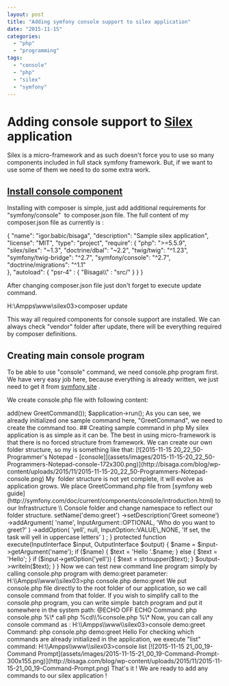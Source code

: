 ```yaml
---
layout: post
title: "Adding symfony console support to silex application"
date: "2015-11-15"
categories: 
  - "php"
  - "programming"
tags: 
  - "console"
  - "php"
  - "silex"
  - "symfony"
---
```


# Adding console support to [Silex](http://silex.sensiolabs.org/) application

Silex is a micro-framework and as such doesn't force you to use so many components included in full stack symfony framework. But, if we want to use some of them we need to do some extra work.

## [Install console component](http://symfony.com/doc/current/components/console/introduction.html)

Installing with composer is simple, just add additional requirements for "symfony/console"  to composer.json file. The full content of my composer.json file as currently is :

{
    "name": "igor.babic/bisaga",
    "description": "Sample silex application",
    "license": "MIT",
    "type": "project",
    "require": {
        "php": ">=5.5.9",
        "silex/silex": "~1.3",
        "doctrine/dbal": "~2.2",
        "twig/twig": "^1.23",
        "symfony/twig-bridge": "^2.7",
        "symfony/console": "^2.7",
        "doctrine/migrations": "^1.1"     
    },
    "autoload": {
        "psr-4" : {
            "Bisaga\\\\" : "src/"
        }
    }
}

After changing composer.json file just don't forget to execute update command.

H:\\Ampps\\www\\silex03>composer update

This way all required components for console support are installed. We can always check "vendor" folder after update, there will be everything required by composer definitions.

## Creating main console program

To be able to use "console" command, we need console.php program first. We have very easy job here, because everything is already written, we just need to get it from [symfony site](http://symfony.com/doc/current/components/console/introduction.html) .

We create console.php file with following content:

<?php
require \_\_DIR\_\_.'/vendor/autoload.php';

use Bisaga\\Infrastructure\\Console\\GreetCommand;
use Symfony\\Component\\Console\\Application;

$application = new Application();
$application->add(new GreetCommand());
$application->run();

As you can see, we already initialized one sample command here, "GreetCommand", we need to create the command too.

## Creating sample command in php

My silex application is as simple as it can be. The best in using micro-framework is that there is no forced structure from framework. We can create our own folder structure, so my is something like that:

[![2015-11-15 20_22_50-Programmer's Notepad - [console]](assets/images/2015-11-15-20_22_50-Programmers-Notepad-console-172x300.png)](http://bisaga.com/blog/wp-content/uploads/2015/11/2015-11-15-20_22_50-Programmers-Notepad-console.png)

My  folder structure is not yet complete, it will evolve as application grows.

We place GreetCommand.php file from [symfony web guide](http://symfony.com/doc/current/components/console/introduction.html) to our Infrastructure \\ Console folder and change namespace to reflect our folder structure.

<?php

namespace Bisaga\\Infrastructure\\Console;

use Symfony\\Component\\Console\\Command\\Command;
use Symfony\\Component\\Console\\Input\\InputArgument;
use Symfony\\Component\\Console\\Input\\InputInterface;
use Symfony\\Component\\Console\\Input\\InputOption;
use Symfony\\Component\\Console\\Output\\OutputInterface;

class GreetCommand extends Command
{
    protected function configure()
    {
        $this
            ->setName('demo:greet')
            ->setDescription('Greet someone')
            ->addArgument(
                'name',
                InputArgument::OPTIONAL,
                'Who do you want to greet?'
            )
            ->addOption(
               'yell',
               null,
               InputOption::VALUE\_NONE,
               'If set, the task will yell in uppercase letters'
            )
        ;
    }

    protected function execute(InputInterface $input, OutputInterface $output)
    {
        $name = $input->getArgument('name');
        if ($name) {
            $text = 'Hello '.$name;
        } else {
            $text = 'Hello';
        }

        if ($input->getOption('yell')) {
            $text = strtoupper($text);
        }

        $output->writeln($text);
    }
}

Now we can test new command line program simply by calling console.php program with demo:greet parameter:

H:\\Ampps\\www\\silex03>php console.php demo:greet

We put console.php file directly to the root folder of our application, so we call console command from that folder.

If you wish to simplify call to the console.php program, you can write simple  batch program and put it somewhere in the system path:

@ECHO OFF
ECHO Command: php console.php %\*
call php %cd\\%console.php %\*

Now, you can call any console command as :

H:\\Ampps\\www\\silex03>console demo:greet
Command: php console.php demo:greet
Hello

For checking which commands are already initialized in the application, we execute "list" command:

H:\\Ampps\\www\\silex03>console list

[![2015-11-15 21_00_19-Command Prompt](assets/images/2015-11-15-21_00_19-Command-Prompt-300x155.png)](http://bisaga.com/blog/wp-content/uploads/2015/11/2015-11-15-21_00_19-Command-Prompt.png)

That's it !

We are ready to add any commands to our silex application !
